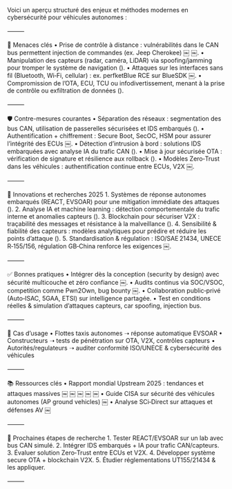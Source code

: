 Voici un aperçu structuré des enjeux et méthodes modernes en cybersécurité pour véhicules autonomes :

⸻

🔐 Menaces clés
	•	Prise de contrôle à distance : vulnérabilités dans le CAN bus permettent injection de commandes (ex. Jeep Cherokee)  ￼ ￼.
	•	Manipulation des capteurs (radar, caméra, LiDAR) via spoofing/jamming pour tromper le système de navigation ().
	•	Attaques sur les interfaces sans fil (Bluetooth, Wi‑Fi, cellular) : ex. perfketBlue RCE sur BlueSDK  ￼.
	•	Compromission de l’OTA, ECU, TCU ou infodivertissement, menant à la prise de contrôle ou exfiltration de données ().

⸻

🛡️ Contre-mesures courantes
	•	Séparation des réseaux : segmentation des bus CAN, utilisation de passerelles sécurisées et IDS embarqués ().
	•	Authentification + chiffrement : Secure Boot, SecOC, HSM pour assurer l’intégrité des ECUs  ￼.
	•	Détection d’intrusion à bord : solutions IDS embarquées avec analyse IA du trafic CAN ().
	•	Mise à jour sécurisée OTA : vérification de signature et résilience aux rollback ().
	•	Modèles Zero‑Trust dans les véhicules : authentification continue entre ECUs, V2X  ￼.

⸻

🚀 Innovations et recherches 2025
	1.	Systèmes de réponse autonomes embarqués (REACT, EVSOAR) pour une mitigation immédiate des attaques ().
	2.	Analyse IA et machine learning : détection comportementale du trafic interne et anomalies capteurs ().
	3.	Blockchain pour sécuriser V2X : traçabilité des messages et résistance à la malveillance ().
	4.	Sensibilité & fiabilité des capteurs : modèles analytiques pour prédire et réduire les points d’attaque ().
	5.	Standardisation & régulation : ISO/SAE 21434, UNECE R‑155/156, régulation GB‑China renforce les exigences  ￼.

⸻

✅ Bonnes pratiques
	•	Intégrer dès la conception (security by design) avec sécurité multicouche et zéro confiance  ￼.
	•	Audits continus via SOC/VSOC, competition comme Pwn2Own, bug bounty  ￼.
	•	Collaboration public‑privé (Auto‑ISAC, 5GAA, ETSI) sur intelligence partagée.
	•	Test en conditions réelles & simulation d’attaques capteurs, car spoofing, injection bus.

⸻

🎯 Cas d’usage
	•	Flottes taxis autonomes ➝ réponse automatique EVSOAR
	•	Constructeurs ➝ tests de pénétration sur OTA, V2X, contrôles capteurs
	•	Autorités/regulateurs ➝ auditer conformité ISO/UNECE & cybersécurité des véhicules

⸻

📚 Ressources clés
	•	Rapport mondial Upstream 2025 : tendances et attaques massives  ￼ ￼ ￼ ￼ ￼
	•	Guide CISA sur sécurité des véhicules autonomes (AP ground vehicles)  ￼
	•	Analyse SCi‑Direct sur attaques et défenses AV  ￼

⸻

🧭 Prochaines étapes de recherche
	1.	Tester REACT/EVSOAR sur un lab avec bus CAN simulé.
	2.	Intégrer IDS embarqués + IA pour trafic CAN/capteurs.
	3.	Évaluer solution Zero‑Trust entre ECUs et V2X.
	4.	Développer système secure OTA + blockchain V2X.
	5.	Étudier réglementations UT155/21434 & les appliquer.

⸻
